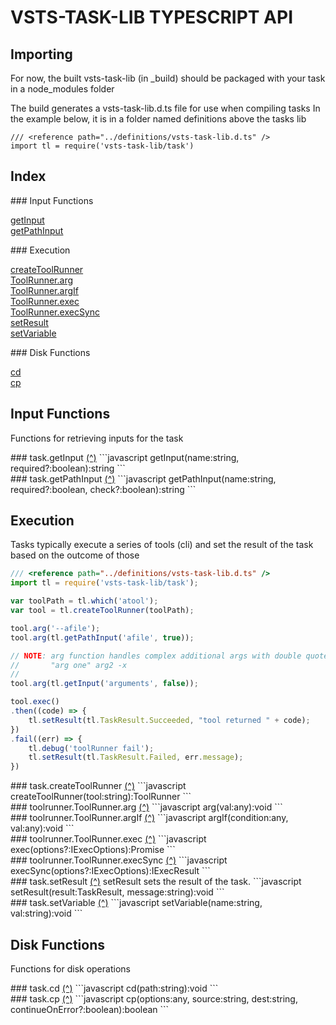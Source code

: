 # VSTS-TASK-LIB TYPESCRIPT API
 
## Importing
For now, the built vsts-task-lib (in _build) should be packaged with your task in a node_modules folder
 
The build generates a vsts-task-lib.d.ts file for use when compiling tasks
In the example below, it is in a folder named definitions above the tasks lib
 
```
/// <reference path="../definitions/vsts-task-lib.d.ts" />
import tl = require('vsts-task-lib/task')
```
 
## Index
 
<div id="index">
### Input Functions
 
<a href="#taskgetInput">getInput</a> <br/>
<a href="#taskgetPathInput">getPathInput</a> <br/>
 
<div id="index">
### Execution
 
<a href="#taskcreateToolRunner">createToolRunner</a> <br/>
<a href="#toolrunnerToolRunnerarg">ToolRunner.arg</a> <br/>
<a href="#toolrunnerToolRunnerargIf">ToolRunner.argIf</a> <br/>
<a href="#toolrunnerToolRunnerexec">ToolRunner.exec</a> <br/>
<a href="#toolrunnerToolRunnerexecSync">ToolRunner.execSync</a> <br/>
<a href="#tasksetResult">setResult</a> <br/>
<a href="#tasksetVariable">setVariable</a> <br/>
 
<div id="index">
### Disk Functions
 
<a href="#taskcd">cd</a> <br/>
<a href="#taskcp">cp</a> <br/>
 
## Input Functions
 
Functions for retrieving inputs for the task
 
<div id="taskgetInput">
### task.getInput <a href="#index">(^)</a>
```javascript
getInput(name:string, required?:boolean):string
```
<div id="taskgetPathInput">
### task.getPathInput <a href="#index">(^)</a>
```javascript
getPathInput(name:string, required?:boolean, check?:boolean):string
```
 
## Execution
 
Tasks typically execute a series of tools (cli) and set the result of the task based on the outcome of those
 
```javascript
/// <reference path="../definitions/vsts-task-lib.d.ts" />
import tl = require('vsts-task-lib/task');

var toolPath = tl.which('atool');
var tool = tl.createToolRunner(toolPath);

tool.arg('--afile');
tool.arg(tl.getPathInput('afile', true));

// NOTE: arg function handles complex additional args with double quotes like
//       "arg one" arg2 -x
//
tool.arg(tl.getInput('arguments', false));

tool.exec()
.then((code) => {
    tl.setResult(tl.TaskResult.Succeeded, "tool returned " + code);
})
.fail((err) => {
    tl.debug('toolRunner fail');
    tl.setResult(tl.TaskResult.Failed, err.message);
})
```
<div id="taskcreateToolRunner">
### task.createToolRunner <a href="#index">(^)</a>
```javascript
createToolRunner(tool:string):ToolRunner
```
<div id="toolrunnerToolRunnerarg">
### toolrunner.ToolRunner.arg <a href="#index">(^)</a>
```javascript
arg(val:any):void
```
<div id="toolrunnerToolRunnerargIf">
### toolrunner.ToolRunner.argIf <a href="#index">(^)</a>
```javascript
argIf(condition:any, val:any):void
```
<div id="toolrunnerToolRunnerexec">
### toolrunner.ToolRunner.exec <a href="#index">(^)</a>
```javascript
exec(options?:IExecOptions):Promise
```
<div id="toolrunnerToolRunnerexecSync">
### toolrunner.ToolRunner.execSync <a href="#index">(^)</a>
```javascript
execSync(options?:IExecOptions):IExecResult
```
<div id="tasksetResult">
### task.setResult <a href="#index">(^)</a>
setResult sets the result of the task.
```javascript
setResult(result:TaskResult, message:string):void
```
<div id="tasksetVariable">
### task.setVariable <a href="#index">(^)</a>
```javascript
setVariable(name:string, val:string):void
```
 
## Disk Functions
 
Functions for disk operations
 
<div id="taskcd">
### task.cd <a href="#index">(^)</a>
```javascript
cd(path:string):void
```
<div id="taskcp">
### task.cp <a href="#index">(^)</a>
```javascript
cp(options:any, source:string, dest:string, continueOnError?:boolean):boolean
```
